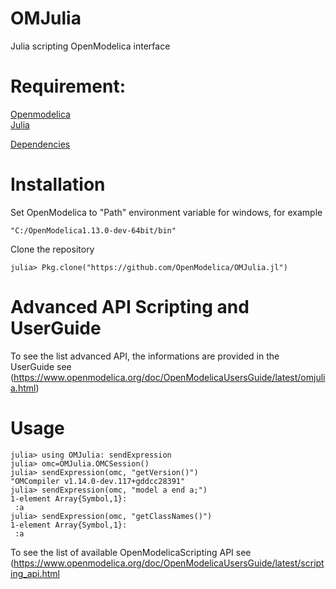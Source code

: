 # OMJulia
Julia scripting OpenModelica interface

# Requirement:
[Openmodelica](https://www.openmodelica.org/)<br>
[Julia](https://julialang.org/)<br>

[Dependencies](Project.toml)

# Installation

Set OpenModelica to "Path" environment variable for windows, for example
```
"C:/OpenModelica1.13.0-dev-64bit/bin"
```
Clone the repository
```
julia> Pkg.clone("https://github.com/OpenModelica/OMJulia.jl")
```

# Advanced API Scripting and UserGuide

To see the list advanced API, the informations are provided in the UserGuide see
(https://www.openmodelica.org/doc/OpenModelicaUsersGuide/latest/omjulia.html)

# Usage
```
julia> using OMJulia: sendExpression
julia> omc=OMJulia.OMCSession()
julia> sendExpression(omc, "getVersion()")
"OMCompiler v1.14.0-dev.117+gddcc28391"
julia> sendExpression(omc, "model a end a;")
1-element Array{Symbol,1}:
 :a
julia> sendExpression(omc, "getClassNames()")
1-element Array{Symbol,1}:
 :a
```

To see the list of available OpenModelicaScripting API see    (https://www.openmodelica.org/doc/OpenModelicaUsersGuide/latest/scripting_api.html
